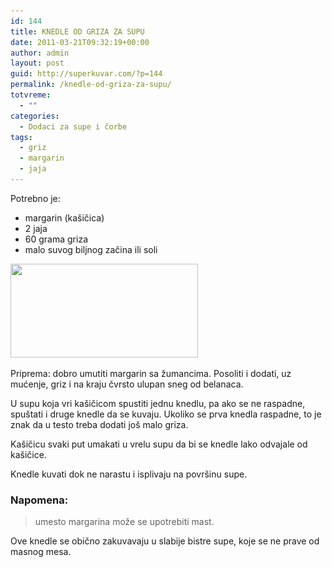 ```yaml
---
id: 144
title: KNEDLE OD GRIZA ZA SUPU
date: 2011-03-21T09:32:19+00:00
author: admin
layout: post
guid: http://superkuvar.com/?p=144
permalink: /knedle-od-griza-za-supu/
totvreme:
  - ""
categories:
  - Dodaci za supe i čorbe
tags:
  - griz
  - margarin
  - jaja
---
```

Potrebno je:

  * margarin (kašičica)
  * 2 jaja
  * 60 grama griza
  * malo suvog biljnog začina ili soli

<img class="alignnone size-medium wp-image-768" title="knedlezasupu" src="/wp-content/uploads/2011/03/knedlezasupu-300x150.jpg" alt="" width="300" height="150" srcset="/wp-content/uploads/2011/03/knedlezasupu-300x150.jpg 300w, /wp-content/uploads/2011/03/knedlezasupu.jpg 318w" sizes="(max-width: 300px) 100vw, 300px" /> 

Priprema: dobro umutiti margarin sa žumancima. Posoliti i dodati, uz mućenje, griz i na kraju čvrsto ulupan sneg od belanaca.

U supu koja vri kašičicom spustiti jednu knedlu, pa ako se ne raspadne, spuštati i druge knedle da se kuvaju. Ukoliko se prva knedla raspadne, to je znak da u testo treba dodati još malo griza.

Kašičicu svaki put umakati u vrelu supu da bi se knedle lako odvajale od kašičice.

Knedle kuvati dok ne narastu i isplivaju na površinu supe.

### Napomena:
> umesto margarina može se upotrebiti mast.

Ove knedle se obično zakuvavaju u slabije bistre supe, koje se ne prave od masnog mesa.